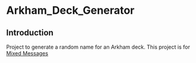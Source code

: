 ﻿# Arkham_Deck_Generator
 
 ## Introduction
 Project to generate a random name for an Arkham deck. This project is for [Mixed Messages](https://www.codecademy.com/paths/full-stack-engineer-career-path/tracks/fscp-javascript-syntax-portfolio-project/modules/fscp-mixed-messages/kanban_projects/mixed-messages)
